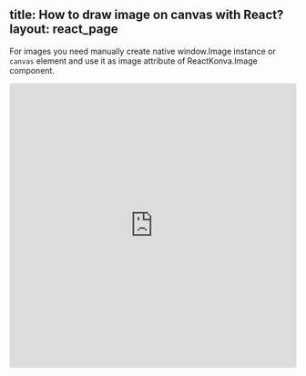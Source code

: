 title: How to draw image on canvas with React?
layout: react_page
---

For images you need manually create native window.Image instance or `canvas` element and use it as image attribute of ReactKonva.Image component.

<iframe src="https://codesandbox.io/embed/github/konvajs/site/tree/master/react-demos/images?hidenavigation=1&view=split&fontsize=10" style="width:100%; height:500px; border:0; border-radius: 4px; overflow:hidden;" sandbox="allow-modals allow-forms allow-popups allow-scripts allow-same-origin"></iframe>



